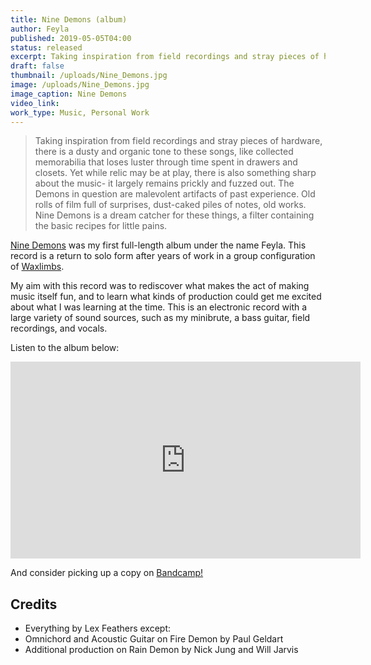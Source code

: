 ```yaml
---
title: Nine Demons (album)
author: Feyla
published: 2019-05-05T04:00
status: released
excerpt: Taking inspiration from field recordings and stray pieces of hardware, there is a dusty and organic tone to these songs
draft: false
thumbnail: /uploads/Nine_Demons.jpg
image: /uploads/Nine_Demons.jpg
image_caption: Nine Demons
video_link: 
work_type: Music, Personal Work
---
```

> Taking inspiration from field recordings and stray pieces of hardware, there is a dusty and organic tone to these songs, like collected memorabilia that loses luster through time spent in drawers and closets. Yet while relic may be at play, there is also something sharp about the music- it largely remains prickly and fuzzed out.
> The Demons in question are malevolent artifacts of past experience. Old rolls of film full of surprises, dust-caked piles of notes, old works. Nine Demons is a dream catcher for these things, a filter containing the basic recipes for little pains.

[Nine Demons](https://feyla.bandcamp.com/album/nine-demons) was my first full-length album under the name Feyla. This record is a return to solo form after years of work in a group configuration of [Waxlimbs](https://waxlimbs.com/).

My aim with this record was to rediscover what makes the act of making music itself fun, and to learn what kinds of production could get me excited about what I was learning at the time. This is an electronic record with a large variety of sound sources, such as my minibrute, a bass guitar, field recordings, and vocals.

Listen to the album below:

<iframe width="560" height="315" src="https://www.youtube-nocookie.com/embed/videoseries?si=O4zI5VlIPopboU2i&amp;list=OLAK5uy_kiuYO6vOvjYTPa-ruE6Ty74qjlKipxeFo" title="YouTube video player" frameborder="0" allow="accelerometer; autoplay; clipboard-write; encrypted-media; gyroscope; picture-in-picture; web-share" referrerpolicy="strict-origin-when-cross-origin" allowfullscreen></iframe>

And consider picking up a copy on [Bandcamp!](https://feyla.bandcamp.com/album/nine-demons)

## Credits

- Everything by Lex Feathers except:
- Omnichord and Acoustic Guitar on Fire Demon by Paul Geldart
- Additional production on Rain Demon by Nick Jung and Will Jarvis 